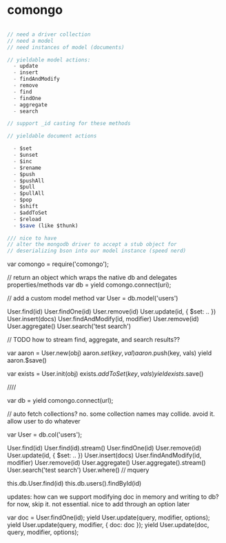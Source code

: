 # comongo

```js

// need a driver collection
// need a model
// need instances of model (documents)

// yieldable model actions:
  - update
  - insert
  - findAndModify
  - remove
  - find
  - findOne
  - aggregate
  - search

// support _id casting for these methods

// yieldable document actions

  - $set
  - $unset
  - $inc
  - $rename
  - $push
  - $pushAll
  - $pull
  - $pullAll
  - $pop
  - $shift
  - $addToSet
  - $reload
  - $save (like $thunk)

/// nice to have
// alter the mongodb driver to accept a stub object for
// deserializing bson into our model instance (speed nerd)

```
var comongo = require('comongo');

// return an object which wraps the native db and delegates properties/methods
var db = yield comongo.connect(uri);

// add a custom model method
var User = db.model('users')

User.find(id)
User.findOne(id)
User.remove(id)
User.update(id, { $set: .. })
User.insert(docs)
User.findAndModify(id, modifier)
User.remove(id)
User.aggregate()
User.search('test search')

// TODO how to stream find, aggregate, and search results??

var aaron = User.new(obj)
aaron.$set(key, val)
aaron.$push(key, vals)
yield aaron.$save()

var exists = User.init(obj)
exists.$addToSet(key, vals)
yield exists.$save()

////

var db = yield comongo.connect(url);

// auto fetch collections? no. some collection names may collide. avoid it. allow user to do whatever

var User = db.col('users');

User.find(id)
User.find(id).stream()
User.findOne(id)
User.remove(id)
User.update(id, { $set: .. })
User.insert(docs)
User.findAndModify(id, modifier)
User.remove(id)
User.aggregate()
User.aggregate().stream()
User.search('test search')
User.where() // mquery

this.db.User.find(id)
this.db.users().findById(id)

updates: how can we support modifying doc in memory and writing to db?
for now, skip it. not essential. nice to add through an option later

var doc = User.findOne(id);
yield User.update(query, modifier, options);
yield User.update(query, modifier, { doc: doc });
yield User.update(doc, query, modifier, options);

